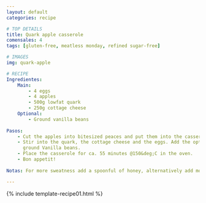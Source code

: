 ```yaml
---
layout: default
categories: recipe

# TOP DETAILS
title: Quark apple casserole
comensales: 4
tags: [gluten-free, meatless monday, refined sugar-free]

# IMAGES
img: quark-apple

# RECIPE
Ingredientes:
    Main:
        - 4 eggs
        - 4 apples
        - 500g lowfat quark
        - 250g cottage cheese
    Optional:
        - Ground vanilla beans
        
Pasos:
    - Cut the apples into bitesized peaces and put them into the casserole dish.
    - Stir into the quark, the cottage cheese and the eggs. Add the optional
      ground Vanilla beans.
    - Place the casserole for ca. 55 minutes @150&deg;C in the oven.
    - Bon appetit!
  
Notas: For more sweatness add a spoonful of honey, alternatively add more apples or a banana.

---
```

<!--more-->

{% include template-recipe01.html %}

